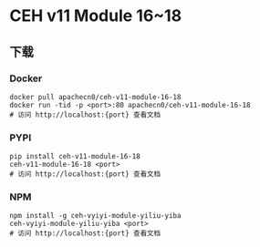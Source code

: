 # CEH v11 Module 16~18

## 下载

### Docker

```
docker pull apachecn0/ceh-v11-module-16-18
docker run -tid -p <port>:80 apachecn0/ceh-v11-module-16-18
# 访问 http://localhost:{port} 查看文档
```

### PYPI

```
pip install ceh-v11-module-16-18
ceh-v11-module-16-18 <port>
# 访问 http://localhost:{port} 查看文档
```

### NPM

```
npm install -g ceh-vyiyi-module-yiliu-yiba
ceh-vyiyi-module-yiliu-yiba <port>
# 访问 http://localhost:{port} 查看文档
```